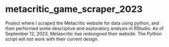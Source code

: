 # metacritic_game_scraper_2023
Project where I scraped the Metacritic website for data using python, and then performed some descriptive and exploratory analysis in RStudio.
As of September 12, 2023, Metascritic has redesigned their website. The Python script will not work with their current design.
